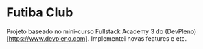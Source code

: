 # Futiba Club

Projeto baseado no mini-curso Fullstack Academy 3 do (DevPleno)[https://www.devpleno.com]. Implementei novas features e etc. 
